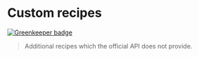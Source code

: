 # Custom recipes

[![Greenkeeper badge](https://badges.greenkeeper.io/gw2efficiency/custom-recipes.svg)](https://greenkeeper.io/)

> Additional recipes which the official API does not provide.
